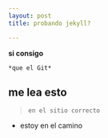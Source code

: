 ```yaml
---
layout: post
title: probando jekyll?

---
```


<p><strong>si consigo</strong></p>
<pre><code>*que el Git*
</code></pre>
<h2 id="me-lea-esto">me lea esto</h2>
<blockquote>
<p><code>en el sitio correcto</code></p>
</blockquote>
<ul>
<li>estoy en el camino</li>
</ul>

